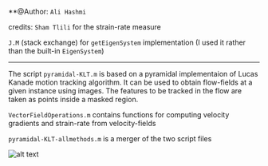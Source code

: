 **@Author: `Ali Hashmi`

credits: `Sham Tlili` for the strain-rate measure

`J.M` (stack exchange) for `getEigenSystem` implementation (I used it rather than the built-in `EigenSystem`)

___

The script `pyramidal-KLT.m` is based on a pyramidal implementaion of Lucas Kanade motion tracking algorithm. It can be used
to obtain flow-fields at a given instance using images. The features to be tracked in the flow are taken as points inside a masked
region. 

`VectorFieldOperations.m` contains functions for computing velocity gradients and strain-rate from velocity-fields

`pyramidal-KLT-allmethods.m` is a merger of the two script files



![alt text](https://github.com/alihashmiii/flow-fields/blob/master/for%20Readme/plot.png)
